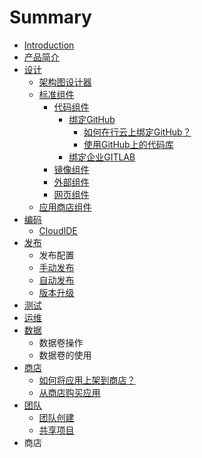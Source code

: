 # Summary

* [Introduction](README.md)
* [产品简介](chapter1.md)
* [设计](she-ji.md)
  * [架构图设计器](she-ji/jia-gou-tu-she-ji.md)
  * [标准组件](she-ji/biao-zhun-zu-jian.md)
    * [代码组件](she-ji/dai-ma-zu-jian.md)
      * [绑定GitHub](bang-ding-github.md)
        * [如何在行云上绑定GitHub？](bang-ding-github/ru-he-zai-xing-yun-shang-bang-ding-github.md)
        * [使用GitHub上的代码库](bang-ding-github/ru-he-shi-yong-github-de-dai-ma-ku-ff1f.md)
      * [绑定企业GITLAB](bang-ding-qi-ye-gitlab.md)
    * [镜像组件](she-ji/jing-xiang-zu-jian.md)
    * [外部组件](she-ji/wai-bu-zu-jian.md)
    * [网页组件](she-ji/wang-ye-zu-jian.md)
  * [应用商店组件](she-ji/ying-yong-shang-dian-zu-jian.md)
* [编码](bian-ma.md)
  * [CloudIDE](bian-ma/cloudide.md)
* [发布](fa-bu.md)
  * 发布配置
  * [手动发布](fa-bu/shou-dong-fa-bu.md)
  * [自动发布](fa-bu/zi-dong-fa-bu.md)
  * [版本升级](fa-bu/ban-ben-sheng-ji.md)
* [测试](ce-shi.md)
* [运维](yun-wei.md)
* [数据](shu-ju.md)
  * 数据卷操作
  * 数据卷的使用
* [商店](shang-dian.md)
  * [如何将应用上架到商店？](shang-dian/ru-he-jiang-ying-yong-shang-jia-dao-shang-dian-ff1f.md)
  * [从商店购买应用](shang-dian/cong-shang-dian-gou-mai-ying-yong.md)
* [团队](tuan-dui.md)
  * [团队创建](tuan-dui-guan-li/tuan-dui-chuang-jian.md)
  * [共享项目](tuan-dui-guan-li/fen-xiang-xiang-mu.md)
* 商店

